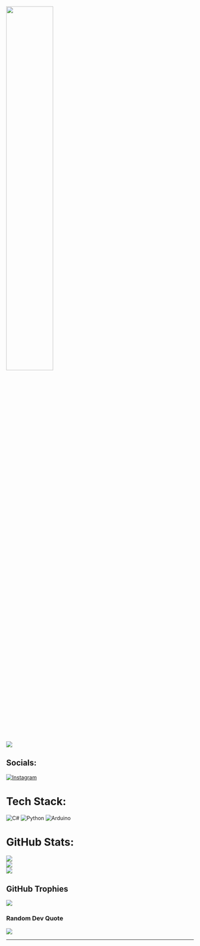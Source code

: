 # <img width="50%" src= "https://readme-typing-svg.demolab.com?font=Fira+Code&pause=1000&color=4a76fc&background=FF6AAA00&vCenter=false&multiline=true&width=435&height=30&lines=Ne+Shanchez%2C+Mi??+ ">
[![](https://visitcount.itsvg.in/api?id=ravzasanchez&icon=0&color=1)](https://visitcount.itsvg.in)

##  Socials:
[![Instagram](https://img.shields.io/badge/Instagram-%23E4405F.svg?logo=Instagram&logoColor=white)](https://instagram.com/ravzasanchez) 

#  Tech Stack:
![C#](https://img.shields.io/badge/c%23-%23239120.svg?style=plastic&logo=c-sharp&logoColor=white) ![Python](https://img.shields.io/badge/python-3670A0?style=plastic&logo=python&logoColor=ffdd54) ![Arduino](https://img.shields.io/badge/-Arduino-00979D?style=plastic&logo=Arduino&logoColor=white)
#  GitHub Stats:
![](https://github-readme-stats.vercel.app/api?username=ravzasanchez&theme=prussian&hide_border=false&include_all_commits=false&count_private=false)<br/>
![](https://github-readme-streak-stats.herokuapp.com/?user=ravzasanchez&theme=prussian&hide_border=false)<br/>
![](https://github-readme-stats.vercel.app/api/top-langs/?username=ravzasanchez&theme=prussian&hide_border=false&include_all_commits=false&count_private=false&layout=compact)

## GitHub Trophies
![](https://github-profile-trophy.vercel.app/?username=ravzasanchez&theme=radical&no-frame=false&no-bg=true&margin-w=4)

###  Random Dev Quote
![](https://quotes-github-readme.vercel.app/api?type=horizontal&theme=radical)

---

<!-- Proudly created with GPRM ( https://gprm.itsvg.in ) -->
